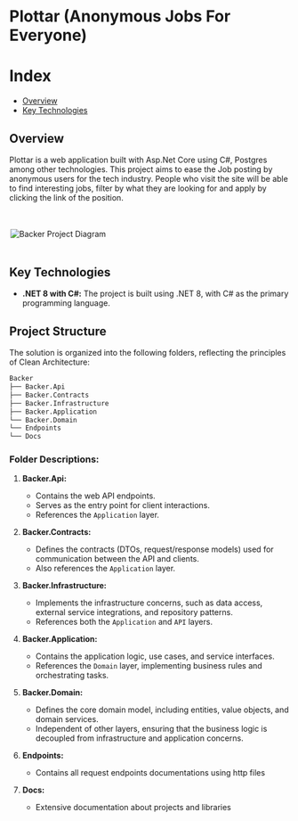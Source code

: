 # Plottar (Anonymous Jobs For Everyone)

# Index

- [Overview](#overview)
- [Key Technologies](#key-technologies)

## Overview

Plottar is a web application built with Asp.Net Core using C#, Postgres among other technologies. This project aims to ease the Job posting by anonymous users for the tech industry. People who visit the site will be able to find interesting jobs, filter by what they are looking for and apply by clicking the link of the position.

<div style="margin: 3rem auto; max-width: 500px;">
  <img src="https://firebasestorage.googleapis.com/v0/b/backer-bb647.appspot.com/o/clean-arch.png?alt=media&token=a4cbb745-a865-4cb2-aada-6f5c1dc5dc5a" alt="Backer Project Diagram">
</div>

## Key Technologies

- **.NET 8 with C#:** The project is built using .NET 8, with C# as the primary programming language.

## Project Structure

The solution is organized into the following folders, reflecting the principles of Clean Architecture:

```mathematica
Backer
├── Backer.Api
├── Backer.Contracts
├── Backer.Infrastructure
├── Backer.Application
└── Backer.Domain
└── Endpoints
└── Docs

```

### Folder Descriptions:

1. **Backer.Api:**

   - Contains the web API endpoints.
   - Serves as the entry point for client interactions.
   - References the `Application` layer.

2. **Backer.Contracts:**

   - Defines the contracts (DTOs, request/response models) used for communication between the API and clients.
   - Also references the `Application` layer.

3. **Backer.Infrastructure:**
   - Implements the infrastructure concerns, such as data access, external service integrations, and repository patterns.
   - References both the `Application` and `API` layers.
4. **Backer.Application:**
   - Contains the application logic, use cases, and service interfaces.
   - References the `Domain` layer, implementing business rules and orchestrating tasks.
5. **Backer.Domain:**
   - Defines the core domain model, including entities, value objects, and domain services.
   - Independent of other layers, ensuring that the business logic is decoupled from infrastructure and application concerns.
6. **Endpoints:**
   - Contains all request endpoints documentations using http files
7. **Docs:**
   - Extensive documentation about projects and libraries
